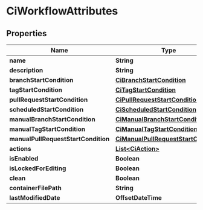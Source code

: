 

# CiWorkflowAttributes


## Properties

| Name | Type | Description | Notes |
|------------ | ------------- | ------------- | -------------|
|**name** | **String** |  |  [optional] |
|**description** | **String** |  |  [optional] |
|**branchStartCondition** | [**CiBranchStartCondition**](CiBranchStartCondition.md) |  |  [optional] |
|**tagStartCondition** | [**CiTagStartCondition**](CiTagStartCondition.md) |  |  [optional] |
|**pullRequestStartCondition** | [**CiPullRequestStartCondition**](CiPullRequestStartCondition.md) |  |  [optional] |
|**scheduledStartCondition** | [**CiScheduledStartCondition**](CiScheduledStartCondition.md) |  |  [optional] |
|**manualBranchStartCondition** | [**CiManualBranchStartCondition**](CiManualBranchStartCondition.md) |  |  [optional] |
|**manualTagStartCondition** | [**CiManualTagStartCondition**](CiManualTagStartCondition.md) |  |  [optional] |
|**manualPullRequestStartCondition** | [**CiManualPullRequestStartCondition**](CiManualPullRequestStartCondition.md) |  |  [optional] |
|**actions** | [**List&lt;CiAction&gt;**](CiAction.md) |  |  [optional] |
|**isEnabled** | **Boolean** |  |  [optional] |
|**isLockedForEditing** | **Boolean** |  |  [optional] |
|**clean** | **Boolean** |  |  [optional] |
|**containerFilePath** | **String** |  |  [optional] |
|**lastModifiedDate** | **OffsetDateTime** |  |  [optional] |



